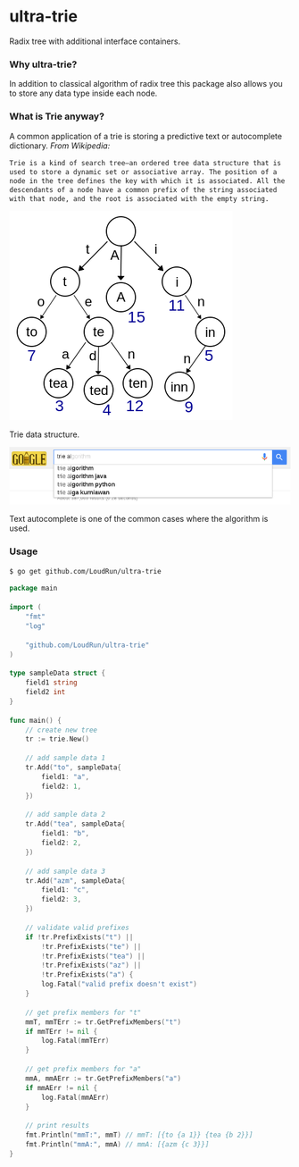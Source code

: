 # ultra-trie
Radix tree with additional interface containers.

### Why ultra-trie?

In addition to classical algorithm of radix tree this package also allows you to store any data type inside each node.

### What is Trie anyway?

A common application of a trie is storing a predictive text or autocomplete dictionary. *From Wikipedia:*

```
Trie is a kind of search tree—an ordered tree data structure that is used to store a dynamic set or associative array. The position of a node in the tree defines the key with which it is associated. All the descendants of a node have a common prefix of the string associated with that node, and the root is associated with the empty string.
```

![diagram](https://github.com/LoudRun/ultra-trie/raw/master/non-code/trie.png "trie")

Trie data structure.

![smaple](https://github.com/LoudRun/ultra-trie/raw/master/non-code/autocomplete.png "autocomplete")

Text autocomplete is one of the common cases where the algorithm is used.

### Usage

```bash
$ go get github.com/LoudRun/ultra-trie
```

```Go
package main

import (
	"fmt"
	"log"

	"github.com/LoudRun/ultra-trie"
)

type sampleData struct {
	field1 string
	field2 int
}

func main() {
	// create new tree
	tr := trie.New()

	// add sample data 1
	tr.Add("to", sampleData{
		field1: "a",
		field2: 1,
	})

	// add sample data 2
	tr.Add("tea", sampleData{
		field1: "b",
		field2: 2,
	})

	// add sample data 3
	tr.Add("azm", sampleData{
		field1: "c",
		field2: 3,
	})

	// validate valid prefixes
	if !tr.PrefixExists("t") ||
		!tr.PrefixExists("te") ||
		!tr.PrefixExists("tea") ||
		!tr.PrefixExists("az") ||
		!tr.PrefixExists("a") {
		log.Fatal("valid prefix doesn't exist")
	}

	// get prefix members for "t"
	mmT, mmTErr := tr.GetPrefixMembers("t")
	if mmTErr != nil {
		log.Fatal(mmTErr)
	}

	// get prefix members for "a"
	mmA, mmAErr := tr.GetPrefixMembers("a")
	if mmAErr != nil {
		log.Fatal(mmAErr)
	}

	// print results
	fmt.Println("mmT:", mmT) // mmT: [{to {a 1}} {tea {b 2}}]
	fmt.Println("mmA:", mmA) // mmA: [{azm {c 3}}]
}

```
